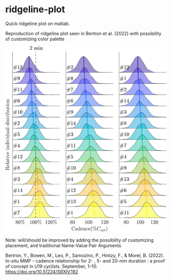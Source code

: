 # ridgeline-plot
Quick ridgeline plot on matlab.

Reproduction of ridgeline plot seen in Bertron et al. (2022) with possibility of customizing color palette


![alt text](https://github.com/PabRD/ridgeline-plot/blob/main/gitHub_Exemple_RidgeLinePlot.png)


Note: will/should be improved by adding the possibility of customizing placement, and traditional Name-Value Pair Arguments


Bertron, Y., Bowen, M., Leo, P., Samozino, P., Hintzy, F., & Morel, B. (2022).
In-situ MMP - cadence relationship for 2- , 5- and 20-min duration : a proof of concept in U19 cyclists.
September, 1–10. https://doi.org/10.51224/SRXIV.192
